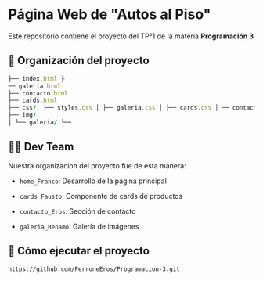 # Página Web de "Autos al Piso"
Este repositorio contiene el proyecto del TP°1 de la materia **Programación 3**


## 🧠 Organización del proyecto
```ruby
├── index.html ├
── galeria.html
├── contacto.html
├── cards.html
├── css/  ├── styles.css │ ├── galeria.css │ ├── cards.css │ ── contacto.css
├── img/
│ └── galeria/ └──
```
## 👨‍💻 Dev Team
Nuestra organizacion del proyecto fue de esta manera:

- ``home_Franco``: Desarrollo de la página principal

- `cards_Fausto`: Componente de cards de productos

- ``contacto_Eros``: Sección de contacto

- `galeria_Benamo`: Galería de imágenes

## 🚀 Cómo ejecutar el proyecto

```bash
https://github.com/PerroneEros/Programacion-3.git
```
